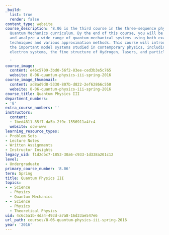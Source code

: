 ```yaml
---
_build:
  list: true
  render: false
content_type: website
course_description: '8.06 is the third course in the three-sequence physics undergraduate
  Quantum Mechanics curriculum. By the end of this course, you will be able to interpret
  and analyze a wide range of quantum mechanical systems using both exact analytic
  techniques and various approximation methods. This course will introduce some of
  the important model systems studied in contemporary physics, including two-dimensional
  electron systems, the fine structure of Hydrogen, lasers, and particle scattering.

  '
course_image:
  content: e46c5709-3bd0-56f2-83ee-ced3b3e5c765
  website: 8-06-quantum-physics-iii-spring-2016
course_image_thumbnail:
  content: ad8ad9d8-5330-807b-d822-2ef62866c550
  website: 8-06-quantum-physics-iii-spring-2016
course_title: Quantum Physics III
department_numbers:
- '8'
extra_course_numbers: ''
instructors:
  content:
  - 1bed4811-85f7-da5b-2f9c-1556911a4fc4
  website: ocw-www
learning_resource_types:
- Problem Sets
- Lecture Notes
- Written Assignments
- Instructor Insights
legacy_uid: f1d2dbc7-1853-30a6-c933-1d338a201c12
level:
- Undergraduate
primary_course_number: '8.06'
term: Spring
title: Quantum Physics III
topics:
- - Science
  - Physics
  - Quantum Mechanics
- - Science
  - Physics
  - Theoretical Physics
uid: 4c6c5a1b-4da4-493d-a7a8-16d33ae547e6
url_path: courses/8-06-quantum-physics-iii-spring-2016
year: '2016'
---
```

